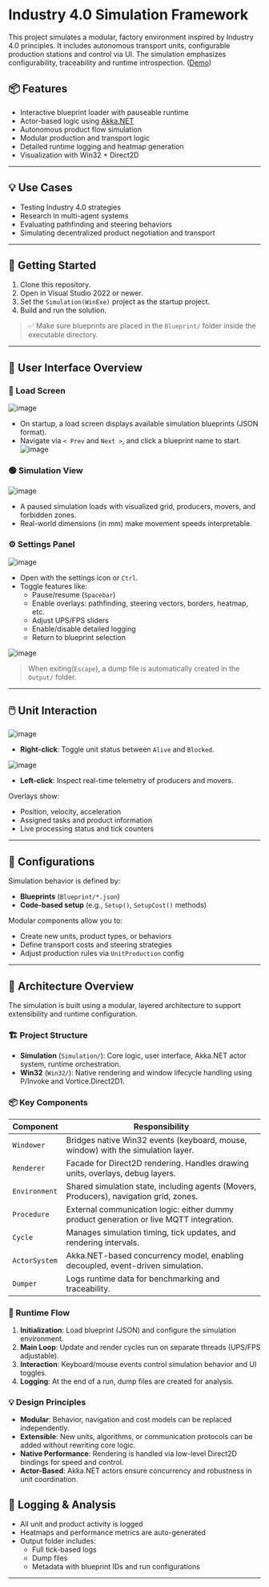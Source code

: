 # Industry 4.0 Simulation Framework

This project simulates a modular, factory environment inspired by Industry 4.0 principles. It includes autonomous transport units, configurable production stations and control via UI. The simulation emphasizes configurability, traceability and runtime introspection. ([Demo](https://youtu.be/Y9loZ_bbvng))

## 📦 Features

- Interactive blueprint loader with pauseable runtime
- Actor-based logic using [Akka.NET](https://getakka.net/)
- Autonomous product flow simulation
- Modular production and transport logic
- Detailed runtime logging and heatmap generation
- Visualization with Win32 + Direct2D

---

## 💡 Use Cases

- Testing Industry 4.0 strategies
- Research in multi-agent systems
- Evaluating pathfinding and steering behaviors
- Simulating decentralized product negotiation and transport

---

## 🚀 Getting Started

1. Clone this repository.
2. Open in Visual Studio 2022 or newer.
3. Set the `Simulation(WinExe)` project as the startup project.
4. Build and run the solution.

> ✅ Make sure blueprints are placed in the `Blueprint/` folder inside the executable directory.

---

## 🧭 User Interface Overview

### 🔵 Load Screen
![image](https://github.com/user-attachments/assets/097ea31b-4a99-48e0-8ad4-5a108db67858)

- On startup, a load screen displays available simulation blueprints (JSON format).
- Navigate via `< Prev` and `Next >`, and click a blueprint name to start.
![image](https://github.com/user-attachments/assets/1c00e7cc-21c7-4a9c-abb3-8b47efc2be2c)

### 🟢 Simulation View
![image](https://github.com/user-attachments/assets/094f8cd4-516c-4c24-b5a5-b1659cd766d1)

- A paused simulation loads with visualized grid, producers, movers, and forbidden zones.
- Real-world dimensions (in mm) make movement speeds interpretable.

### ⚙️ Settings Panel
![image](https://github.com/user-attachments/assets/3a3ef189-623b-4624-8625-98f8b089cbc2)

- Open with the settings icon or `Ctrl`.
- Toggle features like:
  - Pause/resume (`Spacebar`)
  - Enable overlays: pathfinding, steering vectors, borders, heatmap, etc.
  - Adjust UPS/FPS sliders
  - Enable/disable detailed logging
  - Return to blueprint selection

![image](https://github.com/user-attachments/assets/5513ba89-ef84-4a3f-ac3f-a72f6bdb6e85)

> When exiting(`Escape`), a dump file is automatically created in the `Output/` folder.

---

## 🖱️ Unit Interaction

![image](https://github.com/user-attachments/assets/75b2677f-dad7-431e-8cc1-722609eeacd9)
- **Right-click**: Toggle unit status between `Alive` and `Blocked`.

![image](https://github.com/user-attachments/assets/9dd9edaf-d12c-4624-b782-245c07cda863)
- **Left-click**: Inspect real-time telemetry of producers and movers.

Overlays show:
- Position, velocity, acceleration
- Assigned tasks and product information
- Live processing status and tick counters

---

## 🧪 Configurations

Simulation behavior is defined by:
- **Blueprints** (`Blueprint/*.json`)
- **Code-based setup** (e.g., `Setup()`, `SetupCost()` methods)

Modular components allow you to:
- Create new units, product types, or behaviors
- Define transport costs and steering strategies
- Adjust production rules via `UnitProduction` config

---

## 🧱 Architecture Overview

The simulation is built using a modular, layered architecture to support extensibility and runtime configuration.

### 🏗️ Project Structure

- **Simulation** (`Simulation/`): Core logic, user interface, Akka.NET actor system, runtime orchestration.
- **Win32** (`Win32/`): Native rendering and window lifecycle handling using P/Invoke and Vortice.Direct2D1.

### 📦 Key Components

| Component       | Responsibility |
|----------------|----------------|
| `Windower`     | Bridges native Win32 events (keyboard, mouse, window) with the simulation layer. |
| `Renderer`     | Facade for Direct2D rendering. Handles drawing units, overlays, debug layers. |
| `Environment`  | Shared simulation state, including agents (Movers, Producers), navigation grid, zones. |
| `Procedure`    | External communication logic: either dummy product generation or live MQTT integration. |
| `Cycle`        | Manages simulation timing, tick updates, and rendering intervals. |
| `ActorSystem`  | Akka.NET-based concurrency model, enabling decoupled, event-driven simulation. |
| `Dumper`       | Logs runtime data for benchmarking and traceability. |

### 🔄 Runtime Flow

1. **Initialization**: Load blueprint (JSON) and configure the simulation environment.
2. **Main Loop**: Update and render cycles run on separate threads (UPS/FPS adjustable).
3. **Interaction**: Keyboard/mouse events control simulation behavior and UI toggles.
4. **Logging**: At the end of a run, dump files are created for analysis.

### 💡 Design Principles

- **Modular**: Behavior, navigation and cost models can be replaced independently.
- **Extensible**: New units, algorithms, or communication protocols can be added without rewriting core logic.
- **Native Performance**: Rendering is handled via low-level Direct2D bindings for speed and control.
- **Actor-Based**: Akka.NET actors ensure concurrency and robustness in unit coordination.

## 🧾 Logging & Analysis

- All unit and product activity is logged
- Heatmaps and performance metrics are auto-generated
- Output folder includes:
  - Full tick-based logs
  - Dump files
  - Metadata with blueprint IDs and run configurations

---

